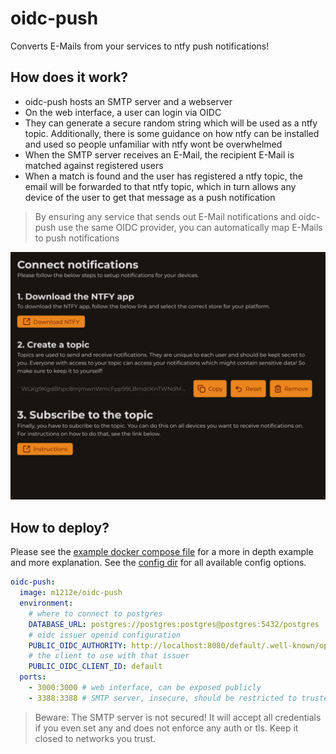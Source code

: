 # oidc-push

Converts E-Mails from your services to ntfy push notifications!

## How does it work?

- oidc-push hosts an SMTP server and a webserver
- On the web interface, a user can login via OIDC
- They can generate a secure random string which will be used as a ntfy topic. Additionally, there is some guidance on how ntfy can be installed and used so people unfamiliar with ntfy wont be overwhelmed
- When the SMTP server receives an E-Mail, the recipient E-Mail is matched against registered users
- When a match is found and the user has registered a ntfy topic, the email will be forwarded to that ntfy topic, which in turn allows any device of the user to get that message as a push notification

> By ensuring any service that sends out E-Mail notifications and oidc-push use the same OIDC provider, you can automatically map E-Mails to push notifications

![Screenshot of the web app](./screenshots/1.png?raw=true 'Screenshot of the web app')

## How to deploy?

Please see the [example docker compose file](./example/docker-compose.yml) for a more in depth example and more explanation. See the [config dir](./src/lib/config/) for all available config options.

```yml
oidc-push:
  image: m1212e/oidc-push
  environment:
    # where to connect to postgres
    DATABASE_URL: postgres://postgres:postgres@postgres:5432/postgres
    # oidc issuer openid configuration
    PUBLIC_OIDC_AUTHORITY: http://localhost:8080/default/.well-known/openid-configuration
    # the client to use with that issuer
    PUBLIC_OIDC_CLIENT_ID: default
  ports:
    - 3000:3000 # web interface, can be exposed publicly
    - 3388:3388 # SMTP server, insecure, should be restricted to trusted network
```

> Beware: The SMTP server is not secured! It will accept all credentials if you even set any and does not enforce any auth or tls. Keep it closed to networks you trust.
